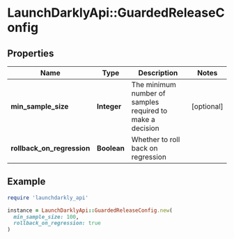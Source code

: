 # LaunchDarklyApi::GuardedReleaseConfig

## Properties

| Name | Type | Description | Notes |
| ---- | ---- | ----------- | ----- |
| **min_sample_size** | **Integer** | The minimum number of samples required to make a decision | [optional] |
| **rollback_on_regression** | **Boolean** | Whether to roll back on regression |  |

## Example

```ruby
require 'launchdarkly_api'

instance = LaunchDarklyApi::GuardedReleaseConfig.new(
  min_sample_size: 100,
  rollback_on_regression: true
)
```


